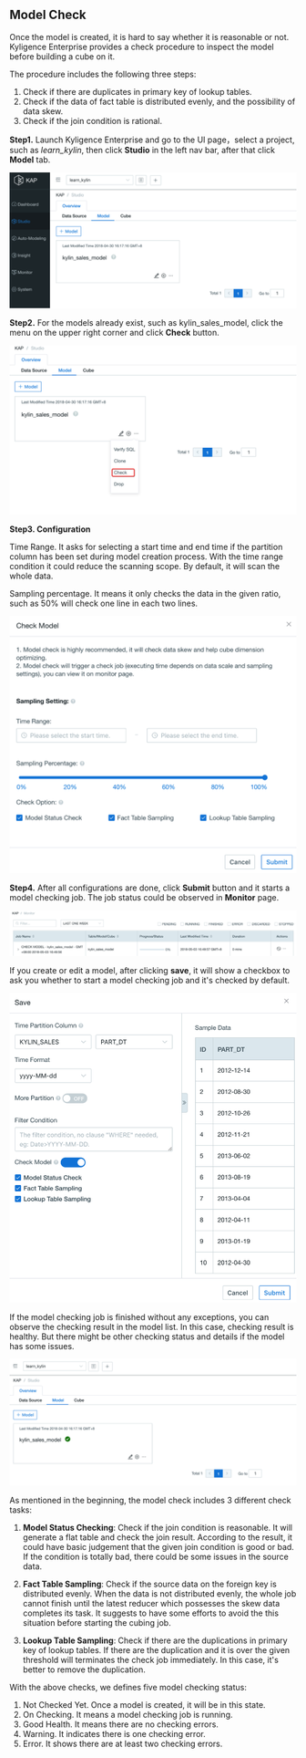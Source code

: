 ## Model Check

Once the model is created, it is hard to say whether it is reasonable or not. Kyligence Enterprise provides a check procedure to inspect the model before building a cube on it.

The procedure includes the following three steps:

1. Check if there are duplicates in primary key of lookup tables.
2. Check if the data of fact table is distributed evenly, and the possibility of data skew.
3. Check if the join condition is rational.



**Step1.** Launch Kyligence Enterprise and go to the UI page，select a project, such as *learn_kylin*,  then click **Studio** in the left nav bar, after that click **Model** tab.

![](images/model_check/24_model_diagnose_1.png)

**Step2.** For the models already exist, such as kylin_sales_model, click the menu on the upper right corner and click **Check** button.

![](images/model_check/24_model_diagnose_2.png)

**Step3. Configuration**

Time Range. It asks for selecting a start time and end time if the partition column has been set during model creation process. With the time range condition it could reduce the scanning scope. By default, it will scan the whole data.

Sampling percentage. It means it only checks the data in the given ratio, such as 50% will check one line in each two lines.

![](images/model_check/25_model_check.png)

**Step4.** After all configurations are done, click **Submit** button and it starts a model checking job. The job status could be observed in **Monitor** page.

![](images/model_check/24_model_diagnose_4.png)

If you create or edit a model, after clicking **save**, it will show a checkbox to ask you whether to start a model checking job and it's checked by default.

![](images/model_check/25_model_save.png)

If the model checking job is finished without any exceptions, you can observe the checking result in the model list. In this case, checking result is healthy. But there might be other checking status and details if the model has some issues.

![](images/model_check/24_model_diagnose_6.png)

As mentioned in the beginning, the model check includes 3 different check tasks:

1. **Model Status Checking**: Check if the join condition is reasonable. It will generate a flat table and check the join result. According to the result, it could have basic judgement that the given join condition is good or bad. If the condition is totally bad, there could be some issues in the source data.

2. **Fact Table Sampling**: Check if the source data on the foreign key is distributed evenly. When the data is not distributed evenly, the whole job cannot finish until the latest reducer which possesses the skew data completes its task. It suggests to have some efforts to avoid the this situation before starting the cubing job.

3. **Lookup Table Sampling**: Check if there are the duplications in primary key of lookup tables. If there are the duplication and it is over the given threshold will terminates the check job immediately. In this case, it's better to remove the duplication.

With the above checks, we defines five model checking status:

1. Not Checked Yet. Once a model is created, it will be in this state.
2. On Checking. It means a model checking job is running.
3. Good Health. It means there are no checking errors.
4. Warning. It indicates there is one checking error.
5. Error. It shows there are at least two checking errors.
